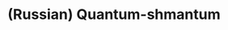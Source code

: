 ---
layout: default
category: mega
lang: en
title: (Russian) Quantum-shmantum
slug: 007
tags: baka-baka cinema stuff 
postid: 963
translated: no
---